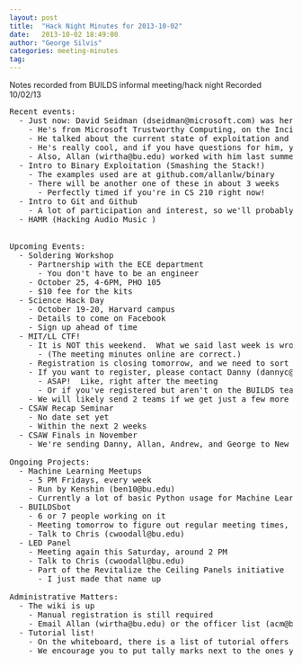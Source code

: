```yaml
---
layout: post
title:  "Hack Night Minutes for 2013-10-02"
date:   2013-10-02 18:49:00
author: "George Silvis"
categories: meeting-minutes
tag: 
---
```


Notes recorded from BUILDS informal meeting/hack night
Recorded 10/02/13

<!-- more -->

<pre>
Recent events:
  - Just now: David Seidman (dseidman@microsoft.com) was here!
    - He's from Microsoft Trustworthy Computing, on the Incidents Response Team
    - He talked about the current state of exploitation and defense and such
    - He's really cool, and if you have questions for him, you should email him
    - Also, Allan (wirtha@bu.edu) worked with him last summer and enjoyed it quite a bit
  - Intro to Binary Exploitation (Smashing the Stack!)
    - The examples used are at github.com/allanlw/binary
    - There will be another one of these in about 3 weeks
      - Perfectly timed if you're in CS 210 right now!
  - Intro to Git and Github
    - A lot of participation and interest, so we'll probably do another one at some point
  - HAMR (Hacking Audio Music )


Upcoming Events:
  - Soldering Workshop
    - Partnership with the ECE department
      - You don't have to be an engineer
    - October 25, 4-6PM, PHO 105
    - $10 fee for the kits
  - Science Hack Day
    - October 19-20, Harvard campus
    - Details to come on Facebook
    - Sign up ahead of time
  - MIT/LL CTF!
    - It is NOT this weekend.  What we said last week is wrong.
      - (The meeting minutes online are correct.)
    - Registration is closing tomorrow, and we need to sort out teams.
    - If you want to register, please contact Danny (dannyc@bu.edu)
      - ASAP!  Like, right after the meeting
      - Or if you've registered but aren't on the BUILDS team
    - We will likely send 2 teams if we get just a few more people interested
  - CSAW Recap Seminar
    - No date set yet
    - Within the next 2 weeks
  - CSAW Finals in November
    - We're sending Danny, Allan, Andrew, and George to New York!
 
Ongoing Projects:
  - Machine Learning Meetups
    - 5 PM Fridays, every week
    - Run by Kenshin (ben10@bu.edu)
    - Currently a lot of basic Python usage for Machine Learning purposes
  - BUILDSbot
    - 6 or 7 people working on it
    - Meeting tomorrow to figure out regular meeting times, and some technical discussion
    - Talk to Chris (cwoodall@bu.edu)
  - LED Panel
    - Meeting again this Saturday, around 2 PM
    - Talk to Chris (cwoodall@bu.edu)
    - Part of the Revitalize the Ceiling Panels initiative
      - I just made that name up

Administrative Matters:
  - The wiki is up
    - Manual registration is still required
    - Email Allan (wirtha@bu.edu) or the officer list (acm@bu.edu)
  - Tutorial list!
    - On the whiteboard, there is a list of tutorial offers and requests
    - We encourage you to put tally marks next to the ones you want
</pre>
